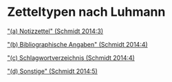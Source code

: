# Zetteltypen nach Luhmann

["(a) Notizzettel" (Schmidt 2014:3)](Zetteltypen%20nach%20Luhmann%20448ec75ee11b4c02b0d198701c385737/(a)%20Notizzettel%20(Schmidt%202014%203)%20998b840c2c4a48f7a55f93951f61797c.md)

["(b) Bibliographische Angaben" (Schmidt 2014:4)](Zetteltypen%20nach%20Luhmann%20448ec75ee11b4c02b0d198701c385737/(b)%20Bibliographische%20Angaben%20(Schmidt%202014%204)%20e17ed6e9a6f842d68519b685cc7c8370.md)

["(c) Schlagwortverzeichnis (Schmidt 2014:4)](Zetteltypen%20nach%20Luhmann%20448ec75ee11b4c02b0d198701c385737/(c)%20Schlagwortverzeichnis%20(Schmidt%202014%204)%20ea02dec14fa04aee8a4484af3eb45fe9.md)

["(d) Sonstige" (Schmidt 2014:5)](Zetteltypen%20nach%20Luhmann%20448ec75ee11b4c02b0d198701c385737/(d)%20Sonstige%20(Schmidt%202014%205)%20343374c3b02e4459a7667a0e26b63f5b.md)